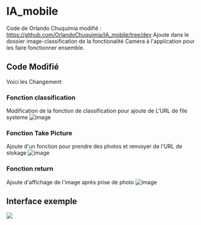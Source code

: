 # IA_mobile

Code de Orlando Chuquimia modifié : https://github.com/OrlandoChuquimia/IA_mobile/tree/dev
Ajoute dans le dossier image-classification de la fonctionalité Camera à l'application pour les faire fonctionner ensemble.

## Code Modifié 
Voici les Changement:
### Fonction classification
Modification de la fonction de classification pour ajoute de L'URL de file systeme
![image](https://github.com/user-attachments/assets/c99c7abc-66c9-4039-b298-f13a7dff68f5)

### Fonction Take Picture
Ajoute d'un fonction pour prendre des photos et renvoyer de l'URL de stokage
![image](https://github.com/user-attachments/assets/180f143d-8e00-4189-89ae-a37fdf7c8768)

### Fonction return
Ajoute d'affichage de l'image après prise de photo
![image](https://github.com/user-attachments/assets/a37ab7d9-5c12-4e92-863d-4dc1910a7d0d)

## Interface exemple
<img src ="https://github.com/user-attachments/assets/5d7ea797-54a6-4a37-9767-0010b4fa7129" within="30" >
